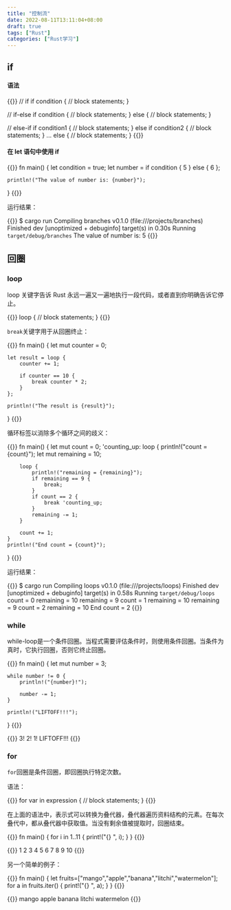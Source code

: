 ```yaml
---
title: "控制流"
date: 2022-08-11T13:11:04+08:00
draft: true
tags: ["Rust"]
categories: ["Rust学习"]
---
```


## if

#### 语法

{{<highlight rust>}}
// if
if condition {
    // block statements;
}

// if-else
if condition {
    // block statements;
} else {
    // block statements;
}

// else-if
if condition1 {
    // block statements;
} else if condition2 {
    // block statements;
} ...
else {
    // block statements;
}
{{</highlight>}}

#### 在 let 语句中使用 if

{{<highlight rust>}}
fn main() {
    let condition = true;
    let number = if condition { 5 } else { 6 };

    println!("The value of number is: {number}");
}
{{</highlight>}}

运行结果：

{{<highlight shell>}}
$ cargo run
   Compiling branches v0.1.0 (file:///projects/branches)
    Finished dev [unoptimized + debuginfo] target(s) in 0.30s
     Running `target/debug/branches`
The value of number is: 5
{{</highlight>}}

## 回圈

### loop

loop 关键字告诉 Rust 永远一遍又一遍地执行一段代码，或者直到你明确告诉它停止。

{{<highlight rust>}}
loop {
    // block statements;
}
{{</highlight>}}

`break`关键字用于从回圈终止：

{{<highlight rust>}}
fn main() {
    let mut counter = 0;

    let result = loop {
        counter += 1;

        if counter == 10 {
            break counter * 2;
        }
    };

    println!("The result is {result}");
}
{{</highlight>}}

循环标签以消除多个循环之间的歧义：

{{<highlight rust>}}
fn main() {
    let mut count = 0;
    'counting_up: loop {
        println!("count = {count}");
        let mut remaining = 10;

        loop {
            println!("remaining = {remaining}");
            if remaining == 9 {
                break;
            }
            if count == 2 {
                break 'counting_up;
            }
            remaining -= 1;
        }

        count += 1;
    }
    println!("End count = {count}");
}
{{</highlight>}}

运行结果：

{{<highlight shell>}}
$ cargo run
   Compiling loops v0.1.0 (file:///projects/loops)
    Finished dev [unoptimized + debuginfo] target(s) in 0.58s
     Running `target/debug/loops`
count = 0
remaining = 10
remaining = 9
count = 1
remaining = 10
remaining = 9
count = 2
remaining = 10
End count = 2
{{</highlight>}}

### while

while-loop是一个条件回圈。当程式需要评估条件时，则使用条件回圈。当条件为真时，它执行回圈，否则它终止回圈。

{{<highlight rust>}}
fn main() {
    let mut number = 3;

    while number != 0 {
        println!("{number}!");

        number -= 1;
    }

    println!("LIFTOFF!!!");
}
{{</highlight>}}

{{<highlight shell>}}
3!
2!
1!
LIFTOFF!!!
{{</highlight>}}

### for

`for`回圈是条件回圈，即回圈执行特定次数。

语法：

{{<highlight rust>}}
for var in expression {
    // block statements;
}
{{</highlight>}}

在上面的语法中，表示式可以转换为叠代器，叠代器遍历资料结构的元素。在每次叠代中，都从叠代器中获取值。当没有剩余值被提取时，回圈结束。

{{<highlight rust>}}
fn main() {
    for i in 1..11 {
        print!("{} ", i);
    }
}
{{</highlight>}}

{{<highlight shell>}}
1 2 3 4 5 6 7 8 9 10
{{</highlight>}}

另一个简单的例子：

{{<highlight rust>}}
fn main() {
    let fruits=["mango","apple","banana","litchi","watermelon"];
    for a in fruits.iter() {
        print!("{} ", a);
    }
}
{{</highlight>}}

{{<highlight shell>}}
mango apple banana litchi watermelon
{{</highlight>}}
